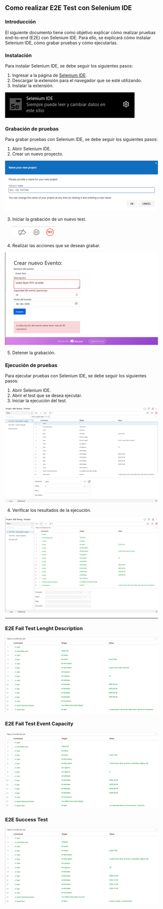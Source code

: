 ## Como realizar E2E Test con Selenium IDE
### Introducción
El siguiente documento tiene como objetivo explicar cómo realizar pruebas end-to-end (E2E) con Selenium IDE. Para ello, se explicará cómo instalar Selenium IDE, cómo grabar pruebas y cómo ejecutarlas.

### Instalación
Para instalar Selenium IDE, se debe seguir los siguientes pasos:
1. Ingresar a la página de [Selenium IDE](https://www.selenium.dev/selenium-ide/).
2. Descargar la extensión para el navegador que se esté utilizando.
3. Instalar la extensión.

![alt text](imgs/image.png)


### Grabación de pruebas
Para grabar pruebas con Selenium IDE, se debe seguir los siguientes pasos:
1. Abrir Selenium IDE.
2. Crear un nuevo proyecto.

![alt text](imgs/image-1.png)

3. Iniciar la grabación de un nuevo test.

    ![alt text](imgs/image-2.png)

4. Realizar las acciones que se desean grabar.

![alt text](imgs/image-4.png)

5. Detener la grabación.

### Ejecución de pruebas
Para ejecutar pruebas con Selenium IDE, se debe seguir los siguientes pasos:
1. Abrir Selenium IDE.
2. Abrir el test que se desea ejecutar.
3. Iniciar la ejecución del test.

![alt text](imgs/image-5.png)

4. Verificar los resultados de la ejecución.

![alt text](imgs/image-6.png)

---
### E2E Fail Test Lenght Description

![alt text](imgs/image-7.png)


### E2E Fail Test Event Capacity

![alt text](imgs/image-8.png)


### E2E Success Test

![alt text](imgs/image-9.png)